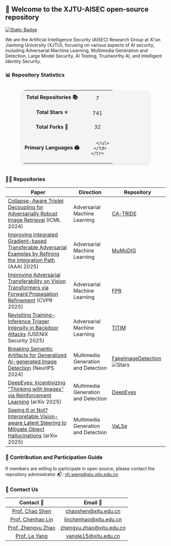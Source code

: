 ## 👋 Welcome to the XJTU-AISEC open-source repository

[![Static Badge](https://img.shields.io/badge/CN-中文-red)](https://github.com/aisec-xjtu-group/.github/blob/main/profile/README-zh.md)

We are the Artificial Intelligence Security (AISEC) Research Group at Xi'an Jiaotong University (XJTU), focusing on various aspects of AI security, including Adversarial Machine Learning, Multimedia Generation and Detection, Large Model Security, AI Testing, Trustworthy AI, and Intelligent Identity Security.

### 📊 Repository Statistics

<!-- STATS_CARD_START -->
<div style="display: flex; justify-content: center;">
  <table style="border-collapse: collapse; width: 80%; background: #f4f4f4; border-radius: 10px; box-shadow: 0 4px 6px rgba(0,0,0,0.1); text-align: center;">
    <tr>
      <td style="padding: 10px; font-weight: bold; text-align: center;">Total Repositories 📚</td>
      <td style="padding: 10px; text-align: center;">7</td>
    </tr>
    <tr>
      <td style="padding: 10px; font-weight: bold; text-align: center;">Total Stars ⭐</td>
      <td style="padding: 10px; text-align: center;">741</td>
    </tr>
    <tr>
      <td style="padding: 10px; font-weight: bold; text-align: center;">Total Forks 🍴</td>
      <td style="padding: 10px; text-align: center;">32</td>
    </tr>
    <tr>
      <td style="padding: 10px; font-weight: bold; text-align: center;">Primary Languages 🖨</td>
      <td style="padding: 10px; text-align: center;">
        <ul style="list-style: none; padding: 0; margin: 0;">
          
        </ul>
      </td>
    </tr>
  </table>
</div>
<!-- STATS_CARD_END -->

### 👩‍💻 Repositories

| Paper                                                  | Direction                           | Repository                                              |
| ------------------------------------------------------------ | ----------------------------------- | ------------------------------------------------------------ |
| [Collapse-Aware Triplet  Decoupling for Adversarially Robust Image Retrieval](https://arxiv.org/abs/2312.07364) (ICML 2024) | Adversarial Machine Learning        | [CA-TRIDE](https://github.com/michaeltian108/CA-TRIDE)     |
| [Improving Integrated  Gradient-based Transferable Adversarial Examples by Refining the Integration Path](https://ojs.aaai.org/index.php/AAAI/article/view/32722) (AAAI 2025)| Adversarial Machine Learning        | [MuMoDIG](https://github.com/RYC-98/MuMoDIG)       |
| [Improving Adversarial  Transferability on Vision Transformers via Forward Propagation Refinement](https://openaccess.thecvf.com/content/CVPR2025/html/Ren_Improving_Adversarial_Transferability_on_Vision_Transformers_via_Forward_Propagation_Refinement_CVPR_2025_paper.html) (CVPR 2025) | Adversarial Machine Learning        | [FPR](https://github.com/RYC-98/FPR)               |
| [Revisiting Training-Inference  Trigger Intensity in Backdoor Attacks](https://www.usenix.org/conference/usenixsecurity25/presentation/lin-chenhao) (USENIX Security 2025) | Adversarial Machine Learning        | [TITIM](https://github.com/cv12ha0/TITIM)           |
| [Breaking Semantic Artifacts for  Generalized AI-generated Image Detection](https://proceedings.neurips.cc/paper_files/paper/2024/hash/6dddcff5b115b40c998a08fbd1cea4d7-Abstract-Conference.html) (NeurIPS 2024) | Multimedia Generation and Detection | [FakeImageDetection](https://github.com/Zig-HS/FakeImageDetection) <img alt="Stars" src="https://img.shields.io/github/stars/Zig-HS/FakeImageDetection"> |
| [DeepEyes: Incentivizing "Thinking with Images" via Reinforcement Learning](https://arxiv.org/abs/2505.14362) (arXiv 2025) | Multimedia Generation and Detection | [DeepEyes](https://github.com/Visual-Agent/DeepEyes) |
| [Seeing It or Not? Interpretable Vision-aware Latent Steering to Mitigate Object Hallucinations](https://arxiv.org/abs/2505.17812) (arXiv 2025) | Multimedia Generation and Detection | [VaLSe](https://github.com/Ziwei-Zheng/VaLSe) |

### 🌈 Contribution and Participation Guide

If members are willing to participate in open source, please contact the repository administrator 📬: yh.wang@stu.xjtu.edu.cn

### 💬 Contact Us

| Contact 👤 | Email 📧 |
| :---: | :---: |
| [Prof. Chao Shen](https://gr.xjtu.edu.cn/web/cshen/) | chaoshen@xjtu.edu.cn |
| [Prof. Chenhao Lin](https://gr.xjtu.edu.cn/web/linchenhao) | linchenhao@xjtu.edu.cn |
| [Prof. Zhengyu Zhao](https://zhengyuzhao.github.io/) | zhengyu.zhao@xjtu.edu.cn |
| [Prof. Le Yang](https://www.yangle.cc/) | yangle15@xjtu.edu.cn |
